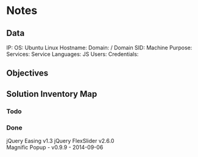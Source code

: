 # Notes

## Data 

IP: 
OS: Ubuntu Linux
Hostname:
Domain:  / Domain SID:
Machine Purpose: 
Services:
Service Languages: JS 
Users:
Credentials:

## Objectives

## Solution Inventory Map

### Todo 

### Done

jQuery Easing v1.3
jQuery FlexSlider v2.6.0      
Magnific Popup - v0.9.9 - 2014-09-06      
